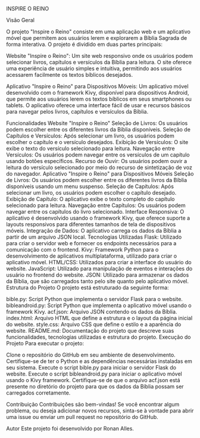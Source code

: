 INSPIRE O REINO

Visão Geral

O projeto "Inspire o Reino" consiste em uma aplicação web e um aplicativo móvel que permitem aos usuários lerem e explorarem a Bíblia Sagrada de forma interativa. O projeto é dividido em duas partes principais:

Website "Inspire o Reino": Um site web responsivo onde os usuários podem selecionar livros, capítulos e versículos da Bíblia para leitura. O site oferece uma experiência de usuário simples e intuitiva, permitindo aos usuários acessarem facilmente os textos bíblicos desejados.

Aplicativo "Inspire o Reino" para Dispositivos Móveis: Um aplicativo móvel desenvolvido com o framework Kivy, disponível para dispositivos Android, que permite aos usuários lerem os textos bíblicos em seus smartphones ou tablets. O aplicativo oferece uma interface fácil de usar e recursos básicos para navegar pelos livros, capítulos e versículos da Bíblia.

Funcionalidades
Website "Inspire o Reino"
Seleção de Livros: Os usuários podem escolher entre os diferentes livros da Bíblia disponíveis.
Seleção de Capítulos e Versículos: Após selecionar um livro, os usuários podem escolher o capítulo e o versículo desejados.
Exibição de Versículos: O site exibe o texto do versículo selecionado para leitura.
Navegação entre Versículos: Os usuários podem navegar entre os versículos de um capítulo usando botões específicos.
Recurso de Ouvir: Os usuários podem ouvir a leitura do versículo selecionado por meio do recurso de sintetização de voz do navegador.
Aplicativo "Inspire o Reino" para Dispositivos Móveis
Seleção de Livros: Os usuários podem escolher entre os diferentes livros da Bíblia disponíveis usando um menu suspenso.
Seleção de Capítulos: Após selecionar um livro, os usuários podem escolher o capítulo desejado.
Exibição de Capítulo: O aplicativo exibe o texto completo do capítulo selecionado para leitura.
Navegação entre Capítulos: Os usuários podem navegar entre os capítulos do livro selecionado.
Interface Responsiva: O aplicativo é desenvolvido usando o framework Kivy, que oferece suporte a layouts responsivos para diferentes tamanhos de tela de dispositivos móveis.
Integração de Dados: O aplicativo carrega os dados da Bíblia a partir de um arquivo JSON local.
Tecnologias Utilizadas
Flask: Utilizado para criar o servidor web e fornecer os endpoints necessários para a comunicação com o frontend.
Kivy: Framework Python para o desenvolvimento de aplicativos multiplataforma, utilizado para criar o aplicativo móvel.
HTML/CSS: Utilizados para criar a interface do usuário do website.
JavaScript: Utilizado para manipulação de eventos e interações do usuário no frontend do website.
JSON: Utilizado para armazenar os dados da Bíblia, que são carregados tanto pelo site quanto pelo aplicativo móvel.
Estrutura do Projeto
O projeto está estruturado da seguinte forma:

bible.py: Script Python que implementa o servidor Flask para o website.
bibleandroid.py: Script Python que implementa o aplicativo móvel usando o framework Kivy.
acf.json: Arquivo JSON contendo os dados da Bíblia.
index.html: Arquivo HTML que define a estrutura e o layout da página inicial do website.
style.css: Arquivo CSS que define o estilo e a aparência do website.
README.md: Documentação do projeto que descreve suas funcionalidades, tecnologias utilizadas e estrutura do projeto.
Execução do Projeto
Para executar o projeto:

Clone o repositório do GitHub em seu ambiente de desenvolvimento.
Certifique-se de ter o Python e as dependências necessárias instaladas em seu sistema.
Execute o script bible.py para iniciar o servidor Flask do website.
Execute o script bibleandroid.py para iniciar o aplicativo móvel usando o Kivy framework.
Certifique-se de que o arquivo acf.json está presente no diretório do projeto para que os dados da Bíblia possam ser carregados corretamente.

Contribuição
Contribuições são bem-vindas! Se você encontrar algum problema, ou deseja adicionar novos recursos, sinta-se à vontade para abrir uma issue ou enviar um pull request no repositório do GitHub.

Autor
Este projeto foi desenvolvido por Ronan Alles.
